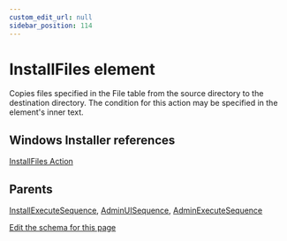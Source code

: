 ```yaml
---
custom_edit_url: null
sidebar_position: 114
---
```

# InstallFiles element
Copies files specified in the File table from the source directory to the destination directory. The condition for this action may be specified in the element's inner text.

## Windows Installer references
[InstallFiles Action](https://docs.microsoft.com/en-us/windows/win32/msi/installfiles-action)

## Parents
[InstallExecuteSequence](installexecutesequence.md), [AdminUISequence](adminuisequence.md), [AdminExecuteSequence](adminexecutesequence.md)

[Edit the schema for this page](https://github.com/wixtoolset/web/blob/master/src/xsd4/wix.xsd)
